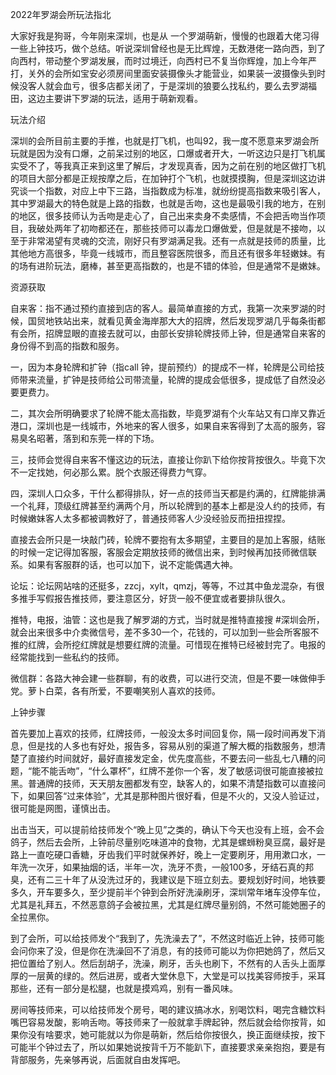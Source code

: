 2022年罗湖会所玩法指北

大家好我是狗哥，今年刚来深圳，也是从 一个罗湖萌新，慢慢的也跟着大佬习得一些上钟技巧，做个总结。听说深圳曾经也是无比辉煌，无数港佬一路向西，到了向西村，带动整个罗湖发展，而时过境迁，向西村已不复当你辉煌，加上今年严打，关外的会所如宝安必须房间里面安装摄像头才能营业，如果装一波摄像头到时候没客人就会血亏，很多店都关闭了，于是深圳的狼要么找私约，要么去罗湖福田，这边主要讲下罗湖的玩法，适用于萌新观看。

玩法介绍

深圳的会所目前主要的手推，也就是打飞机，也叫92，我一度不愿意来罗湖会所玩就是因为没有口爆，之前呆过别的地区，口爆或者开大，一听这边只是打飞机属实受不了，等我真正来到这里了解后，才发现真香，因为之前在别的地区做打飞机的项目大部分都是正规按摩之后，在加钟打个飞机，也就摸摸胸，但是深圳这边讲究谈一个指数，对应上中下三路，当指数成为标准，就纷纷提高指数来吸引客人，其中罗湖最大的特色就是上路的指数，也就是舌吻，这也是最吸引我的地方，在别的地区，很多技师认为舌吻是走心了，自己出来卖身不卖感情，不会把舌吻当作项目，我破处两年了初吻都还在，那些技师可以毒龙口爆做爱，但是就是不接吻，以至于非常渴望有灵魂的交流，刚好只有罗湖满足我。还有一点就是技师的质量，比其他地方高很多，毕竟一线城市，而且整容医院很多，而且还有很多年轻嫩妹。有的场有进阶玩法，磨棒，甚至更高指数的，也是不错的体验，但是通常不是嫩妹。

资源获取

自来客：指不通过预约直接到店的客人。最简单直接的方式，我第一次来罗湖的时候，国贸地铁站出来，就看见黄金海岸那大大的招牌，然后发现罗湖几乎每条街都有会所，招牌显眼的直接去就可以，由部长安排轮牌技师上钟，但是通常自来客的身份得不到高的指数和服务。

一，因为本身轮牌和扩钟（指call 钟，提前预约）的提成不一样，轮牌是公司给技师带来流量，扩钟是技师给公司带流量，轮牌的提成会低很多，提成低了自然没必要更费力。

二，其次会所明确要求了轮牌不能太高指数，毕竟罗湖有个火车站又有口岸又靠近港口，深圳也是一线城市，外地来的客人很多，如果自来客得到了太高的服务，容易臭名昭著，落到和东莞一样的下场。

三，技师会觉得自来客不懂这边的玩法，直接让你趴下给你按背按很久。毕竟下次不一定找她，何必那么累。脱个衣服还得费力气穿。

四，深圳人口众多，干什么都得排队，好一点的技师当天都是约满的，红牌能排满一个礼拜，顶级红牌甚至约满两个月，所以轮牌到的基本上都是没人约的技师，有时候嫩妹客人太多都被调教好了，普通技师客人少没经验反而扭扭捏捏。

直接去会所只是一块敲门砖，轮牌不要抱有太多期望，主要目的是加上客服，结账的时候一定记得加客服，客服会定期放技师的微信出来，到时候再加技师微信联系。如果有客服群的话，也可以加下，说不定能偶遇大神。

论坛：论坛网站啥的还挺多，zzcj，xylt，qmzj，等等，不过其中鱼龙混杂，有很多推手写假报告推技师，要注意区分，好货一般不便宜或者要排队很久。

推特，电报，油管：这也是我了解罗湖的方式，当时就是推特直接搜 #深圳会所，就会出来很多中介卖微信号，差不多30一个，花钱的，可以加到一些会所客服不推的红牌，会所挖红牌就是想要红牌的流量。可惜现在推特已经被封完了。电报的经常能找到一些私约的技师。

微信群：各路大神会建一些群聊，有的收费，可以进行交流，但是不要一味做伸手党。萝卜白菜，各有所爱，不要嘲笑别人喜欢的技师。

上钟步骤

首先要加上喜欢的技师，红牌技师，一般没太多时间回复你，隔一段时间再发下消息，但是找的人多也有好处，报告多，容易从别的渠道了解大概的指数服务，想清楚了直接约时间就好，最好直接发定金，优先度高些，不要去问一些乱七八糟的问题，“能不能舌吻”，“什么罩杯”，红牌不差你一个客，发了敏感词很可能直接被拉黑。普通牌的技师，天天朋友圈都发有空，缺客人的，如果不清楚指数可以直接问下，如果回答“过来体验”，尤其是那种图片很好看，但是不火的，又没人验证过，很可能是网图，谨慎出击。

出击当天，可以提前给技师发个“晚上见”之类的，确认下今天也没有上班，会不会鸽子，然后去会所，上钟前尽量别吃味道冲的食物，尤其是螺蛳粉臭豆腐，最好是路上一直吃硬口香糖，牙齿我们平时就保养好，晚上一定要刷牙，用用漱口水，一年洗一次牙，如果抽烟的话，半年一次，洗牙不贵，一般100多，牙结石真的邦臭，还有二三十年了从没洗过牙的，我建议是下班立刻去。要规划好时间，地铁要多久，开车要多久，至少提前半个钟到会所好洗澡刷牙，深圳常年堵车没停车位，尤其是礼拜五，不然恶意鸽子会被拉黑，尤其是红牌尽量别鸽，不然可能她圈子的全拉黑你。

到了会所，可以给技师发个“我到了，先洗澡去了”，不然这时临近上钟，技师可能会问你来了没，但是你在洗澡回不了消息，有的技师可能以为你把她鸽了，然后又把位置给了别人。然后刮胡子，洗澡，刷牙，舌头也刷下，不然有的人舌头上面厚厚的一层黄的绿的。然后进房，或者大堂休息下，大堂是可以找美容师按手，采耳那些，还有一部分是松腿，也就是摸鸡鸡，别有一番风味。

房间等技师来，可以给技师发个房号，喝的建议搞冰水，别喝饮料，喝完含糖饮料嘴巴容易发酸，影响舌吻。等技师来了一般就拿手牌起钟，然后就会给你按背，如果你没有啥要求，她可能就以为你是萌新，然后给你按很久，换正面继续按，按下可能半个钟过去了，所以如果她说按背千万不能趴下，直接要求亲亲抱抱，要是有背部服务，先亲够再说，后面就自由发挥吧。

